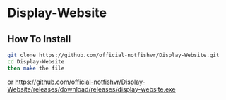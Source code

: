 # Display-Website

## How To Install

```bash
git clone https://github.com/official-notfishvr/Display-Website.git
cd Display-Website
then make the file
```
or https://github.com/official-notfishvr/Display-Website/releases/download/releases/display-website.exe
